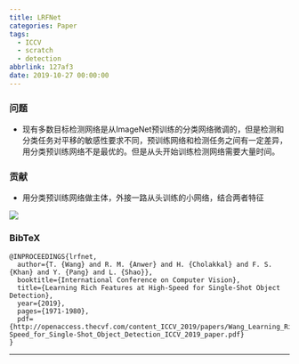 ```yaml
---
title: LRFNet
categories: Paper
tags:
  - ICCV
  - scratch
  - detection
abbrlink: 127af3
date: 2019-10-27 00:00:00
---
```

<p></p>
<!-- more -->

### 问题

- 现有多数目标检测网络是从ImageNet预训练的分类网络微调的，但是检测和分类任务对平移的敏感性要求不同，预训练网络和检测任务之间有一定差异，用分类预训练网络不是最优的。但是从头开始训练检测网络需要大量时间。

### 贡献

- 用分类预训练网络做主体，外接一路从头训练的小网络，结合两者特征

![](LRF.png)

### BibTeX
```
@INPROCEEDINGS{lrfnet,
  author={T. {Wang} and R. M. {Anwer} and H. {Cholakkal} and F. S. {Khan} and Y. {Pang} and L. {Shao}},
  booktitle={International Conference on Computer Vision}, 
  title={Learning Rich Features at High-Speed for Single-Shot Object Detection}, 
  year={2019},
  pages={1971-1980},
  pdf={http://openaccess.thecvf.com/content_ICCV_2019/papers/Wang_Learning_Rich_Features_at_High-Speed_for_Single-Shot_Object_Detection_ICCV_2019_paper.pdf}
}
```

---

